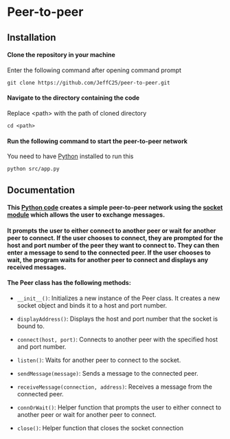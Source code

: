# Peer-to-peer

## Installation

#### Clone the repository in your machine
Enter the following command after opening command prompt
```batch
git clone https://github.com/JeffC25/peer-to-peer.git
```
#### Navigate to the directory containing the code
Replace &lt;path&gt; with the path of cloned directory
```batch
cd <path>
```
#### Run the following command to start the peer-to-peer network
You need to have [Python](https://www.python.org/downloads/) installed to run this
```batch
python src/app.py
```


## Documentation
#### This [Python code](./src/app.py) creates a simple peer-to-peer network using the [socket module](https://docs.python.org/3/library/socket.html) which allows the user to exchange messages.

#### It prompts the user to either connect to another peer or wait for another peer to connect. If the user chooses to connect, they are prompted for the host and port number of the peer they want to connect to. They can then enter a message to send to the connected peer. If the user chooses to wait, the program waits for another peer to connect and displays any received messages.


#### The Peer class has the following methods:

- `__init__()`: Initializes a new instance of the Peer class. It creates a new socket object and binds it to a host and port number.

- `displayAddress()`: Displays the host and port number that the socket is bound to.

- `connect(host, port)`: Connects to another peer with the specified host and port number.

- `listen()`: Waits for another peer to connect to the socket.

- `sendMessage(message)`: Sends a message to the connected peer.

- `receiveMessage(connection, address)`: Receives a message from the connected peer.

- `connOrWait()`: Helper function that prompts the user to either connect to another peer or wait for another peer to connect.

- `close()`: Helper function that closes the socket connection
